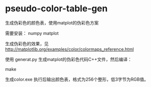 pseudo-color-table-gen
===========

生成伪彩色的颜色表，使用matplot的伪彩色方案

需要安装：
numpy
matplot

生成伪彩色的效果，见
http://matplotlib.org/examples/color/colormaps_reference.html

使用 generat.py 生成matplot的伪彩色代码C++文件，然后编译：

make

生成color.exe
执行后输出颜色表，格式为256个整形，低3字节为RGB值。




